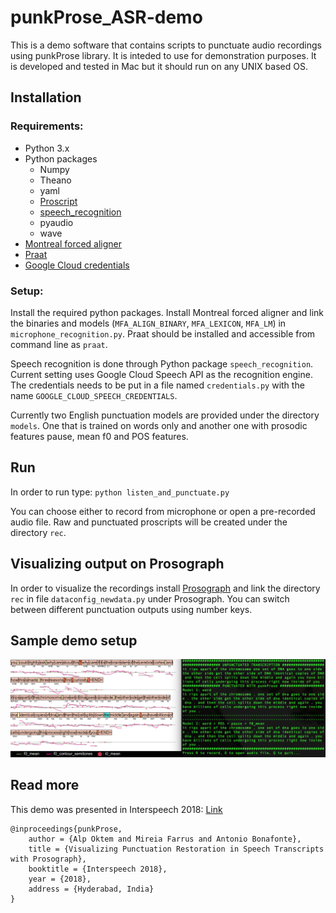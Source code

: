 # punkProse_ASR-demo
This is a demo software that contains scripts to punctuate audio recordings using punkProse library. It is inteded to use for demonstration purposes. It is developed and tested in Mac but it should run on any UNIX based OS. 

## Installation

### Requirements: 
* Python 3.x
* Python packages
	- Numpy
	- Theano
	- yaml 
	- [Proscript](https://github.com/alpoktem/proscript)
	- [speech_recognition](https://github.com/Uberi/speech_recognition)
	- pyaudio
	- wave
* [Montreal forced aligner](https://montreal-forced-aligner.readthedocs.io/en/latest/installation.html)
* [Praat](http://www.fon.hum.uva.nl/praat/)
* [Google Cloud credentials](https://cloud.google.com/speech-to-text/docs/quickstart)
  
### Setup:
Install the required python packages. Install Montreal forced aligner and link the binaries and models (`MFA_ALIGN_BINARY`,  `MFA_LEXICON`, `MFA_LM`) in `microphone_recognition.py`. Praat should be installed and accessible from command line as `praat`. 

Speech recognition is done through Python package `speech_recognition`. Current setting uses Google Cloud Speech API as the recognition engine. The credentials needs to be put in a file named `credentials.py` with the name `GOOGLE_CLOUD_SPEECH_CREDENTIALS`.

Currently two English punctuation models are provided under the directory `models`. One that is trained on words only and another one with prosodic features pause, mean f0 and POS features.
   
## Run
In order to run type:
`python listen_and_punctuate.py`

You can choose either to record from microphone or open a pre-recorded audio file. Raw and punctuated proscripts will be created under the directory `rec`. 

## Visualizing output on Prosograph
In order to visualize the recordings install [Prosograph](https://github.com/alpoktem/Prosograph) and link the directory `rec` in file `dataconfig_newdata.py` under Prosograph. You can switch between different punctuation outputs using number keys. 

## Sample demo setup
![Demo setup with Prosograph](https://raw.githubusercontent.com/alpoktem/punkProse_ASR-demo/master/images/interface-5.png)

## Read more
This demo was presented in Interspeech 2018:
[Link](https://www.isca-speech.org/archive/Interspeech_2018/pdfs/3028.pdf)

	@inproceedings{punkProse,
		author = {Alp Oktem and Mireia Farrus and Antonio Bonafonte},
		title = {Visualizing Punctuation Restoration in Speech Transcripts with Prosograph},
		booktitle = {Interspeech 2018},
		year = {2018},
		address = {Hyderabad, India}
	}
